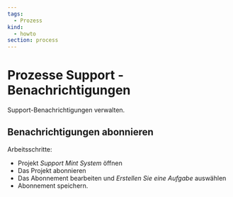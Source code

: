 ```yaml
---
tags:
  - Prozess
kind:
  - howto
section: process
---
```


# Prozesse Support - Benachrichtigungen

Support-Benachrichtigungen verwalten.

## Benachrichtigungen abonnieren

Arbeitsschritte:

- Projekt _Support Mint System_ öffnen
- Das Projekt abonnieren
- Das Abonnement bearbeiten und _Erstellen Sie eine Aufgabe_ auswählen
- Abonnement speichern.
